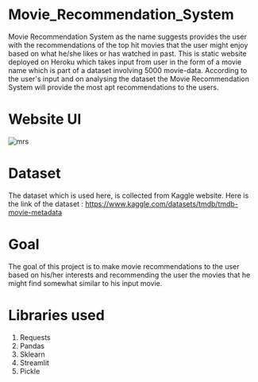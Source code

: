 # Movie_Recommendation_System
Movie Recommendation System as the name suggests provides the user with the recommendations of the top hit movies that the user might enjoy based on what he/she likes or has watched in past. This is static website deployed on Heroku which takes input from user in the form of a movie name which is part of a dataset involving 5000 movie-data. According to the user's input and on analysing the dataset the Movie Recommendation System will provide the most apt recommendations to the users. 

# Website UI
![mrs](https://user-images.githubusercontent.com/91802408/177060454-c5a43284-a828-4ab4-9a92-e72c11e17eb7.jpg)

# Dataset
The dataset which is used here, is collected from Kaggle website. Here is the link of the dataset : https://www.kaggle.com/datasets/tmdb/tmdb-movie-metadata

# Goal
The goal of this project is to make movie recommendations to the user based on his/her interests and recommending the user the movies that he might find somewhat similar to his input movie.

# Libraries used
1. Requests
2. Pandas
3. Sklearn
4. Streamlit
5. Pickle
